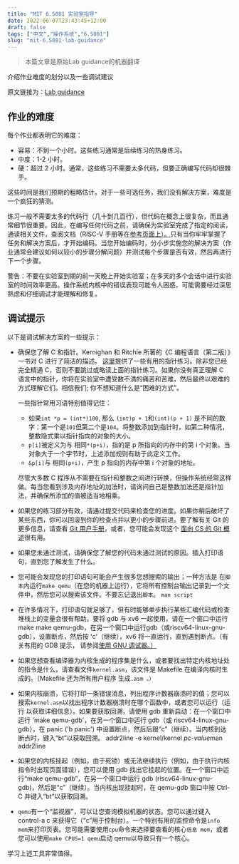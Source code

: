 ```yaml
---
title: "MIT 6.S081 实验室指导"
date: 2022-06-07T23:43:45+12:00
draft: false
tags: ["中文","操作系统","6.S081"]
slug: "mit-6.S081-lab-guidance"
---
```


> 本篇文章是原始Lab guidance的机器翻译

介绍作业难度的划分以及一些调试建议

原文链接为：[Lab guidance](https://pdos.csail.mit.edu/6.828/2020/labs/guidance.html)

<!--more-->

## 作业的难度

每个作业都表明它的难度：

- 容易：不到一个小时。这些练习通常是后续练习的热身练习。
- 中度：1-2 小时。
- 硬：超过 2 小时。通常，这些练习不需要太多代码，但要正确编写代码却很棘手。

这些时间是我们预期的粗略估计。对于一些可选任务，我们没有解决方案，难度是一个疯狂的猜测。

练习一般不需要太多的代码行（几十到几百行），但代码在概念上很复杂，而且通常细节很重要。因此，在编写任何代码之前，请确保为实验室完成了指定的阅读，通读相关文件，查阅文档（RISC-V 手册等在[参考页面上）。](https://pdos.csail.mit.edu/6.828/2020/reference.html)只有当你牢牢掌握了任务和解决方案后，才开始编码。当您开始编码时，分小步实施您的解决方案（作业通常会建议如何以较小的步骤分解问题）并测试每个步骤是否有效，然后再进行下一个步骤。

警告：不要在实验室到期的前一天晚上开始实验室；在多天的多个会话中进行实验室的时间效率更高。操作系统内核中的错误表现可能令人困惑，可能需要经过深思熟虑和仔细调试才能理解和修复。

## 调试提示

以下是调试解决方案的一些提示：

- 确保您了解 C 和指针。Kernighan 和 Ritchie 所著的《C 编程语言（第二版）》一书对 C 进行了简洁的描述。 [这里](https://pdos.csail.mit.edu/6.828/2019/lec/pointers.c)提供了一些有用的指针练习。除非您已经完全精通 C，否则不要跳过或略读上面的指针练习。如果你没有真正理解 C 语言中的指针，你将在实验室中遭受数不清的痛苦和苦难，然后最终以艰难的方式理解它们。相信我们; 你不想知道什么是“困难的方式”。

  一些指针常用习语特别值得记住：

  - 如果`int *p = (int*)100`, 那么 `(int)p + 1`和`(int)(p + 1)` 是不同的数字：第一个是`101`但第二个是`104`。将整数添加到指针时，如第二种情况，整数隐式乘以指针指向的对象的大小。
  - `p[i]`被定义为与 相同`*(p+i)`，指的是 p 所指向的内存中的第 i 个对象。当对象大于一个字节时，上述添加规则有助于此定义工作。
  - `&p[i]`与 相同`(p+i)`，产生 p 指向的内存中第 i 个对象的地址。

  尽管大多数 C 程序从不需要在指针和整数之间进行转换，但操作系统经常这样做。每当您看到涉及内存地址的加法时，请询问自己是整数加法还是指针加法，并确保所添加的值被适当地相乘。

- 如果您的练习部分有效，请通过提交代码来检查您的进度。如果你稍后破坏了某些东西，你可以回滚到你的检查点并以更小的步骤前进。要了解有关 Git 的更多信息，请查看 [Git 用户手册](http://www.kernel.org/pub/software/scm/git/docs/user-manual.html)，或者，您可能会发现这个 [面向 CS 的 Git 概述](http://eagain.net/articles/git-for-computer-scientists/)很有用。

- 如果您未通过测试，请确保您了解您的代码未通过测试的原因。插入打印语句，直到您了解发生了什么。

- 您可能会发现您的打印语句可能会产生很多您想搜索的输出；一种方法是 在`脚本`内运行`make qemu`（在您的机器上运行），它将所有控制台输出记录到一个文件中，然后您可以搜索该文件。不要忘记退出`脚本`。 ``man script``

- 在许多情况下，打印语句就足够了，但有时能够单步执行某些汇编代码或检查堆栈上的变量会很有帮助。要将 gdb 与 xv6 一起使用，请在一个窗口中运行 make make qemu-gdb，在另一个窗口中运行gdb（或riscv64-linux-gnu-gdb），设置断点，然后按 'c'（继续），xv6 将一直运行，直到遇到断点。（有关有用的 GDB 提示， 请参阅[使用 GNU 调试器。）](https://pdos.csail.mit.edu/6.828/2019/lec/gdb_slides.pdf)

- 如果您想查看编译器为内核生成的程序集是什么，或者要找出特定内核地址处的指令是什么，请查看文件`kernel.asm`，该文件是 Makefile 在编译内核时生成的。（Makefile 还为所有用户程序 生成`.asm 。）`

- 如果内核崩溃，它将打印一条错误消息，列出程序计数器崩溃时的值；您可以搜索`kernel.asm`以找出程序计数器崩溃时在哪个函数中，或者您可以运行（运行 以获取详细信息）。如果要获取回溯，请使用 gdb 重新启动：在一个窗口中运行 'make qemu-gdb'，在另一个窗口中运行 gdb（或 riscv64-linux-gnu-gdb），在 panic ('b panic') 中设置断点，然后后跟“c”（继续）。当内核到达断点时，键入“bt”以获取回溯。 addr2line -e kernel/kernel *pc-value*man addr2line

- 如果您的内核挂起（例如，由于死锁）或无法继续执行（例如，由于执行内核指令时出现页面错误），您可以使用 gdb 找出它挂起的位置。在一个窗口中运行“make qemu-gdb”，在另一个窗口中运行 gdb (riscv64-linux-gnu-gdb)，然后是“c”（继续）。当内核出现挂起时，在 qemu-gdb 窗口中按 Ctrl-C 并键入“bt”以获取回溯。

- `qemu`有一个“监视器”，可以让您查询模拟机器的状态。您可以通过键入 control-a c 来获得它（“c”用于控制台）。一个特别有用的监控命令是`info mem`来打印页表。您可能需要使用`cpu`命令来选择要查看的核心`信息 mem`，或者您可以使用`make CPUS=1 qemu`启动 qemu以导致只有一个核心。

学习上述工具非常值得。